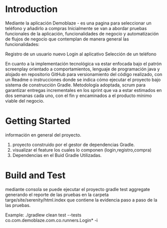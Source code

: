 # Introduction 

Mediante la aplicación Demoblaze - es una pagina para seleccionar un teléfono y añadirlo a compras
Inicialmente se van a abordar pruebas funcionales de la aplicación, funcionalidades de negocio y automatización de flujos de negocio que contemplan de manera general las funcionalidades:

Registro de un usuario nuevo
Login al aplicativo
Selección de un teléfono

En cuanto a la implementación tecnológica va estar enfocada bajo el patrón screenplay orientado a comportamientos, lenguaje de programación java y alojado en repositorio GitHub para versionamiento del código realizado, con un Readme o instrucciones donde se indica cómo ejecutar el proyecto bajo sistema de construcción Gradle.
Metodología adoptada, scrum para garantizar entregas incrementales en los sprint que va a estar estimados en dos semanas cada uno, con el fin y encaminados a el producto mínimo viable del negocio.



# Getting Started
 información en general del proyecto.
 
1.	proyecto construido por el gestor de dependencias Gradle.
2.	visualizar el feature los cuales lo componen (login,registro,compra)
3.	Dependencias en el Buid Gradle Utilizadas.

# Build and Test
 mediante consola se puede ejecutar el proyecto gradle test aggregate generando el reporte de las pruebas en la carpeta targe/site/serenity/html.index
 que contiene la evidencia paso a paso de la las pruebas.
 
 Example:
 ./gradlew clean test  --tests co.com.demoblaze.com.co.runners.Login* -i



